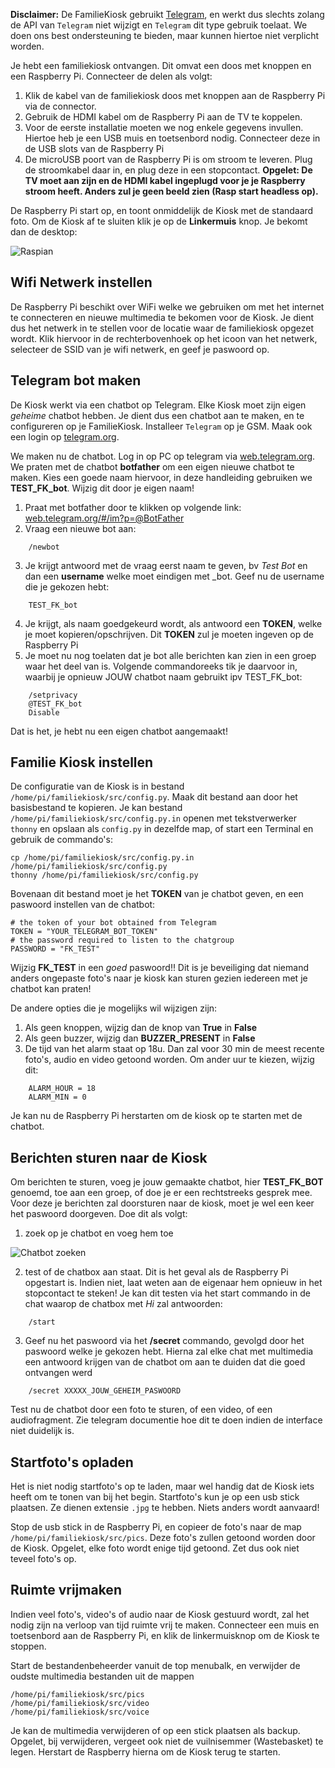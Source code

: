 __Disclaimer:__ De FamilieKiosk gebruikt [Telegram](https://web.telegram.org), en werkt dus slechts zolang de API van `Telegram` niet wijzigt en `Telegram` dit type gebruik toelaat. We doen ons best ondersteuning te bieden, maar kunnen hiertoe niet verplicht worden.

Je hebt een familiekiosk ontvangen. Dit omvat een doos met knoppen en een Raspberry Pi. Connecteer de delen als volgt:

1. Klik de kabel van de familiekiosk doos met knoppen aan de Raspberry Pi via de connector. 
2. Gebruik de HDMI kabel om de Raspberry Pi aan de TV te koppelen. 
3. Voor de eerste installatie moeten we nog enkele gegevens invullen. Hiertoe heb je een USB muis en toetsenbord nodig. Connecteer deze in de USB slots van de Raspberry Pi
4. De microUSB poort van de Raspberry Pi is om stroom te leveren. Plug de stroomkabel daar in, en plug deze in een stopcontact. __Opgelet: De TV moet aan zijn en de HDMI kabel ingeplugd voor je je Raspberry stroom heeft. Anders zul je geen beeld zien (Rasp start headless op).__

De Raspberry Pi start op, en toont onmiddelijk de Kiosk met de standaard foto. Om de Kiosk af te sluiten klik je op de __Linkermuis__ knop. Je bekomt dan de desktop: 

![Raspian](https://github.com/TeamScheire/familiekiosk/blob/master/handleiding/img/raspbian.png)

## Wifi Netwerk instellen

De Raspberry Pi beschikt over WiFi welke we gebruiken om met het internet te connecteren en nieuwe multimedia te bekomen voor de Kiosk. Je dient dus het netwerk in te stellen voor de locatie waar de familiekiosk opgezet wordt. Klik hiervoor in de rechterbovenhoek op het icoon van het netwerk, selecteer de SSID van je wifi netwerk, en geef je paswoord op. 

## Telegram bot maken

De Kiosk werkt via een chatbot op Telegram. Elke Kiosk moet zijn eigen _geheime_ chatbot hebben. Je dient dus een chatbot aan te maken, en te configureren op je FamilieKiosk. Installeer `Telegram` op je GSM. Maak ook een login op [telegram.org](https://telegram.org/). 

We maken nu de chatbot. Log in op PC op telegram via [web.telegram.org](https://web.telegram.org). We praten met de chatbot __botfather__ om een eigen nieuwe chatbot te maken. Kies een goede naam hiervoor, in deze handleiding gebruiken we __TEST_FK_bot__. Wijzig dit door je eigen naam!

1. Praat met botfather door te klikken op volgende link: [web.telegram.org/#/im?p=@BotFather ](https://web.telegram.org/#/im?p=@BotFather)
2. Vraag een nieuwe bot aan:
```
	/newbot
```
3. Je krijgt antwoord met de vraag eerst naam te geven, bv _Test Bot_ en dan een __username__ welke moet eindigen met _bot. Geef nu de username die je gekozen hebt:
```
	TEST_FK_bot
```

4. Je krijgt, als naam goedgekeurd wordt, als antwoord een __TOKEN__, welke je moet kopieren/opschrijven. Dit __TOKEN__ zul je moeten ingeven op de Raspberry Pi
5. Je moet nu nog toelaten dat je bot alle berichten kan zien in een groep waar het deel van is. Volgende commandoreeks tik je daarvoor in, waarbij je opnieuw JOUW chatbot naam gebruikt ipv TEST_FK_bot:
```
    /setprivacy
	@TEST_FK_bot
	Disable
```
Dat is het, je hebt nu een eigen chatbot aangemaakt! 

## Familie Kiosk instellen

De configuratie van de Kiosk is in bestand `/home/pi/familiekiosk/src/config.py`. Maak dit bestand aan door het basisbestand te kopieren. Je kan bestand `/home/pi/familiekiosk/src/config.py.in` openen met tekstverwerker `thonny` en opslaan als `config.py` in dezelfde map, of start een Terminal en gebruik de commando's:

	cp /home/pi/familiekiosk/src/config.py.in /home/pi/familiekiosk/src/config.py
	thonny /home/pi/familiekiosk/src/config.py

Bovenaan dit bestand moet je het __TOKEN__ van je chatbot geven, en een paswoord instellen van de chatbot:

	# the token of your bot obtained from Telegram
	TOKEN = "YOUR_TELEGRAM_BOT_TOKEN"
	# the password required to listen to the chatgroup
	PASSWORD = "FK_TEST"

Wijzig __FK_TEST__ in een _goed_ paswoord!! Dit is je beveiliging dat niemand anders ongepaste foto's naar je kiosk kan sturen gezien iedereen met je chatbot kan praten!

De andere opties die je mogelijks wil wijzigen zijn:

1. Als geen knoppen, wijzig dan de knop van __True__ in __False__ 
2. Als geen buzzer, wijzig dan __BUZZER_PRESENT__ in __False__
3. De tijd van het alarm staat op 18u. Dan zal voor 30 min de meest recente foto's, audio en video getoond worden. Om ander uur te kiezen, wijzig dit:
```
	ALARM_HOUR = 18
	ALARM_MIN = 0
```
	
Je kan nu de Raspberry Pi herstarten om de kiosk op te starten met de chatbot. 

## Berichten sturen naar de Kiosk
Om berichten te sturen, voeg je jouw gemaakte chatbot, hier __TEST_FK_BOT__ genoemd, toe aan een groep, of doe je er een rechtstreeks gesprek mee. Voor deze je berichten zal doorsturen naar de kiosk, moet je wel een keer het paswoord doorgeven. Doe dit als volgt:

1. zoek op je chatbot en voeg hem toe

![Chatbot zoeken](https://github.com/TeamScheire/familiekiosk/blob/master/handleiding/img/Telegram.png)

2. test of de chatbox aan staat. Dit is het geval als de Raspberry Pi opgestart is. Indien niet, laat weten aan de eigenaar hem opnieuw in het stopcontact te steken! Je kan dit testen via het start commando in de chat waarop de chatbox met _Hi_ zal antwoorden:
```
	/start
```
3. Geef nu het paswoord via het __/secret__ commando, gevolgd door het paswoord welke je gekozen hebt. Hierna zal elke chat met multimedia een antwoord krijgen van de chatbot om aan te duiden dat die goed ontvangen werd
```
	/secret XXXXX_JOUW_GEHEIM_PASWOORD
````

Test nu de chatbot door een foto te sturen, of een video, of een audiofragment. Zie telegram documentie hoe dit te doen indien de interface niet duidelijk is.

## Startfoto's opladen
Het is niet nodig startfoto's op te laden, maar wel handig dat de Kiosk iets heeft om te tonen van bij het begin. Startfoto's kun je op een usb stick plaatsen. Ze dienen extensie `.jpg` te hebben. Niets anders wordt aanvaard! 

Stop de usb stick in de Raspberry Pi, en copieer de foto's naar de map `/home/pi/familiekiosk/src/pics`. Deze foto's zullen getoond worden door de Kiosk. Opgelet, elke foto wordt enige tijd getoond. Zet dus ook niet teveel foto's op.

## Ruimte vrijmaken
Indien veel foto's, video's of audio naar de Kiosk gestuurd wordt, zal het nodig zijn na verloop van tijd ruimte vrij te maken. Connecteer een muis en toetsenbord aan de Raspberry Pi, en klik de linkermuisknop om de Kiosk te stoppen. 

Start de bestandenbeheerder vanuit de top menubalk, en verwijder de oudste multimedia bestanden uit de mappen

	/home/pi/familiekiosk/src/pics
	/home/pi/familiekiosk/src/video
	/home/pi/familiekiosk/src/voice
	
Je kan de multimedia verwijderen of op een stick plaatsen als backup. Opgelet, bij verwijderen, vergeet ook niet de vuilnisemmer (Wastebasket) te legen. Herstart de Raspberry hierna om de Kiosk terug te starten.
